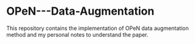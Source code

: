 # OPeN---Data-Augmentation
This repository contains the implementation of OPeN data augmentation method and my personal notes to understand the paper.
